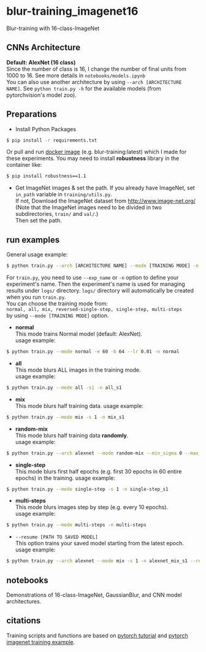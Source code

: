# blur-training_imagenet16
Blur-training with 16-class-ImageNet


## CNNs Architecture
**Default: AlexNet (16 class)**  
Since the number of class is 16, I change the number of final units from 1000 to 16.
See more details in `notebooks/models.ipynb`  
You can also use another architecture by using `--arch [ARCHITECTURE NAME]`. See `python train.py -h` for the available models (from pytorchvision's model zoo).


## Preparations
- Install Python Packages  
```bash
$ pip install -r requirements.txt
```
Or pull and run [docker image][docker-blur-training] (e.g. blur-training:latest) which I made for these experiments.
You may need to install **robustness** library in the container like:
```bash
$ pip install robustness==1.1
``` 
- Get ImageNet images & set the path. If you already have ImageNet, set `in_path` variable in `training/utils.py`.  
If not, Download the ImageNet dataset from http://www.image-net.org/  
    (Note that the ImageNet images need to be divided in two subdirectories, ``train/`` and ``val/``.)  
    Then set the path.
    
    
## run examples
General usage example:
```bash
$ python train.py --arch [ARCHITECTURE NAME] --mode [TRAINING MODE] -n [EXPERIMENT NAME] 
```  

For `train.py`, you need to use `--exp_name` or `-n` option to define your experiment's name.
Then the experiment's name is used for managing results under `logs/` directory.
`logs/` directory will automatically be created when you run `train.py`.   
You can choose the training mode from:   
`normal, all, mix, reversed-single-step, single-step, multi-steps`  
by using `--mode [TRAINING MODE]` option.

- **normal**  
This mode trains Normal model (default: AlexNet).  
usage example:  
```bash
$ python train.py --mode normal -e 60 -b 64 --lr 0.01 -n normal
```

- **all**  
This mode blurs ALL images in the training mode.  
usage example:  
```bash
$ python train.py --mode all -s1 -n all_s1
```

- **mix**    
This mode blurs half training data.
usage example:  
```bash
$ python train.py --mode mix -s 1 -n mix_s1
```

- **random-mix** <br>
This mode blurs half training data **randomly**. <br>
usage example:
```bash
$ python train.py --arch alexnet --mode random-mix --min_sigma 0 --max_sigma 5 -n alexnet_random-mix_s0-5
```

- **single-step**    
This mode blurs first half epochs (e.g. first 30 epochs in 60 entire epochs) in the training.
usage example:  
```bash
$ python train.py --mode single-step -s 1 -n single-step_s1
```

- **multi-steps**  
This mode blurs images step by step (e.g. every 10 epochs).  
usage example:  
```bash
$ python train.py --mode multi-steps -n multi-steps
```

- `--resume [PATH TO SAVED MODEL]`   
This option trains your saved model starting from the latest epoch.  
usage example:  
```bash
$ python train.py --arch alexnet --mode mix -s 1 -n alexnet_mix_s1 --resume ../logs/models/alexnet_mix_s1/checkpoint.pth.tar 
```


## notebooks
Demonstrations of 16-class-ImageNet, GaussianBlur, and CNN model architectures.


## citations
Training scripts and functions are based on [pytorch tutorial][pytorch-tutorial] and [pytorch imagenet training example][pytorch-imagenet].


[pytorch-tutorial]:https://github.com/pytorch/tutorials/blob/master/beginner_source/blitz/cifar10_tutorial.py
[pytorch-imagenet]:https://github.com/pytorch/examples/blob/master/imagenet
[docker-blur-training]:https://hub.docker.com/r/sousquared/blur-training

